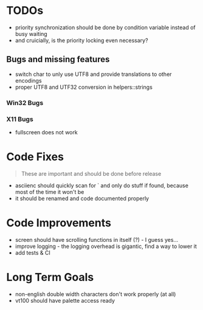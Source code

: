 ﻿# TODOs

- priority synchronization should be done by condition variable instead of busy waiting
- and cruicially, is the priority locking even necessary? 

## Bugs and missing features

- switch char to unly use UTF8 and provide translations to other encodings
- proper UTF8 and UTF32 conversion in helpers::strings


### Win32 Bugs

### X11 Bugs

- fullscreen does not work

# Code Fixes

> These are important and should be done before release

- asciienc should quickly scan for ` and only do stuff if found, because most of the time it won't be
- it should be renamed and code documented properly


# Code Improvements 

- screen should have scrolling functions in itself (?) - I guess yes...
- improve logging - the logging overhead is gigantic, find a way to lower it
- add tests & CI


# Long Term Goals

- non-english double width characters don't work properly (at all)
- vt100 should have palette access ready
